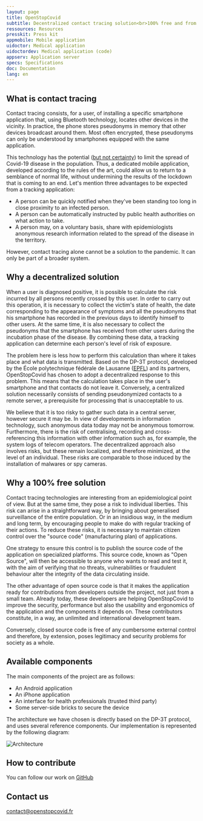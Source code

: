 ```yaml
---
layout: page
title: OpenStopCovid
subtitle: Decentralized contact tracing solution<br>100% free and from civil society
ressources: Resources
presskit: Press kit
appmobile: Mobile application
uidoctor: Medical application
uidoctordev: Medical application (code)
appserv: Application server
specs: Specifications
doc: Documentation
lang: en
---
```


## What is contact tracing ##

Contact tracing consists, for a user, of installing a specific smartphone application that, using Bluetooth technology, locates other devices in the vicinity. In practice, the phone stores pseudonyms in memory that other devices broadcast around them. Most often encrypted, these pseudonyms can only be understood by smartphones equipped with the same application.

This technology has the potential ([but not certainty](https://github.com/DP-3T/documents/issues/224)) to limit the spread of Covid-19 disease in the population. Thus, a dedicated mobile application, developed according to the rules of the art, could allow us to return to a semblance of normal life, without undermining the results of the lockdown that is coming to an end. Let's mention three advantages to be expected from a tracking application:
* A person can be quickly notified when they've been standing too long in close proximity to an infected person.
* A person can be automatically instructed by public health authorities on what action to take.
* A person may, on a voluntary basis, share with epidemiologists anonymous research information related to the spread of the disease in the territory.

However, contact tracing alone cannot be a solution to the pandemic. It can only be part of a broader system.

## Why a decentralized solution

When a user is diagnosed positive, it is possible to calculate the risk incurred by all persons recently crossed by this user. In order to carry out this operation, it is necessary to collect the victim's state of health, the date corresponding to the appearance of symptoms and all the pseudonyms that his smartphone has recorded in the previous days to identify himself to other users. At the same time, it is also necessary to collect the pseudonyms that the smartphone has received from other users during the incubation phase of the disease. By combining these data, a tracking application can determine each person's level of risk of exposure.

The problem here is less how to perform this calculation than where it takes place and what data is transmitted. Based on the DP-3T protocol, developed by the École polytechnique fédérale de Lausanne ([EPFL](https://www.epfl.ch/en/)) and its partners, OpenStopCovid has chosen to adopt a decentralized response to this problem. This means that the calculation takes place in the user's smartphone and that contacts do not leave it. Conversely, a centralized solution necessarily consists of sending pseudonymized contacts to a remote server, a prerequisite for processing that is unacceptable to us.

We believe that it is too risky to gather such data in a central server, however secure it may be. In view of developments in information technology, such anonymous data today may not be anonymous tomorrow. Furthermore, there is the risk of centralising, recording and cross-referencing this information with other information such as, for example, the system logs of telecom operators. The decentralized approach also involves risks, but these remain localized, and therefore minimized, at the level of an individual. These risks are comparable to those induced by the installation of malwares or spy cameras.

## Why a 100% free solution

Contact tracing technologies are interesting from an epidemiological point of view. But at the same time, they pose a risk to individual liberties. This risk can arise in a straightforward way, by bringing about generalised surveillance of the entire population. Or in an insidious way, in the medium and long term, by encouraging people to make do with regular tracking of their actions. To reduce these risks, it is necessary to maintain citizen control over the "source code" (manufacturing plan) of applications.

One strategy to ensure this control is to publish the source code of the application on specialized platforms. This source code, known as "Open Source", will then be accessible to anyone who wants to read and test it, with the aim of verifying that no threats, vulnerabilities or fraudulent behaviour alter the integrity of the data circulating inside.

The other advantage of open source code is that it makes the application ready for contributions from developers outside the project, not just from a small team. Already today, these developers are helping OpenStopCovid to improve the security, performance but also the usability and ergonomics of the application and the components it depends on. These contributors constitute, in a way, an unlimited and international development team.

Conversely, closed source code is free of any cumbersome external control and therefore, by extension, poses legitimacy and security problems for society as a whole.

## Available components

The main components of the project are as follows:

* An Android application
* An iPhone application
* An interface for health professionals (trusted third party)
* Some server-side bricks to secure the device

The architecture we have chosen is directly based on the DP-3T protocol, and uses several reference components. Our implementation is represented by the following diagram:

![Architecture]({{site.url}}/img/architecture.png)

## How to contribute

You can follow our work on [GitHub](https://github.com/OpenStopCovid)

## Contact us

contact@openstopcovid.fr
